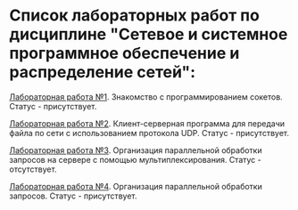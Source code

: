 # Список лабораторных работ по дисциплине "Сетевое и системное программное обеспечение и распределение сетей":

[Лабораторная работа №1](https://github.com/oooNAKooo/BSUIR/tree/main/6%20sem/SSPOiRS/lab_1). Знакомство с программированием сокетов. Статус - присутствует.

[Лабораторная работа №2](https://github.com/oooNAKooo/BSUIR/tree/main/6%20sem/SSPOiRS/lab_2). Клиент-серверная программа для передачи файла по сети с использованием протокола UDP. Статус - присутствует.

[Лабораторная работа №3](https://github.com/oooNAKooo/BSUIR/tree/main/6%20sem/SSPOiRS/lab_3). Организация параллельной обработки запросов на сервере с помощью мультиплексирования. Статус - отсутствует.

[Лабораторная работа №4](https://github.com/oooNAKooo/BSUIR/tree/main/6%20sem/SSPOiRS/lab_4). Организация параллельной обработки запросов. Статус - присутствует.
